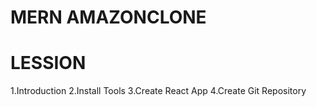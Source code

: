 # MERN AMAZONCLONE

# LESSION

1.Introduction
2.Install Tools
3.Create React App
4.Create Git Repository
